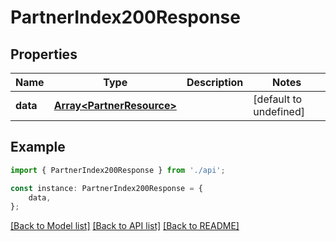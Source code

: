 # PartnerIndex200Response


## Properties

Name | Type | Description | Notes
------------ | ------------- | ------------- | -------------
**data** | [**Array&lt;PartnerResource&gt;**](PartnerResource.md) |  | [default to undefined]

## Example

```typescript
import { PartnerIndex200Response } from './api';

const instance: PartnerIndex200Response = {
    data,
};
```

[[Back to Model list]](../README.md#documentation-for-models) [[Back to API list]](../README.md#documentation-for-api-endpoints) [[Back to README]](../README.md)
